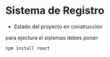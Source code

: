 <h1> Sistema de Registro</h1>

- Estado del proyecto en construcción 

para ejectura el sistemas debes poner:

```npm install react```